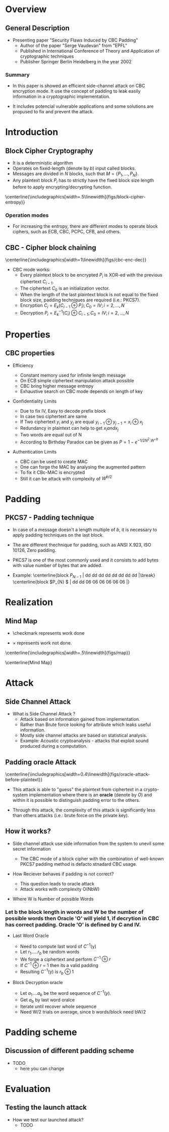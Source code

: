 # Overview

## General Description

* Presenting paper "Security Flaws Induced by CBC Padding"
    * Author of the paper "Serge Vaudevan" from "EPFL"
    * Published in International Conference of Theory and Application of cryptographic techniques
    * Publisher Springer Berlin Heidelberg in the year 2002


### Summary

* In this paper is showed an efficient side-channel attack on CBC encryption mode. It use the concept of padding to leak easily information in a cryptographic implementation.

* It includes potencial vulnerable applications and some solutions are propused to fix and prevent the attack.

# Introduction

## Block Cipher Cryptography

* It is a deterministic algorithm
* Operates on fixed-length (denote by $b$) input called blocks.
* Messages are divided in $N$ blocks, such that $M = \{P_1,\dots, P_N\}$.
* Any plaintext block $P_i$ has to strictly have the fixed block size length before to apply encrypting/decrypting function.

\centerline{\includegraphics[width=.5\linewidth]{figs/block-cipher-entropy}}

### Operation modes

* For increasing the entropy, there are different modes to operate block ciphers, such as ECB, CBC, PCPC, CFB, and others.


## CBC - Cipher block chaining

\centerline{\includegraphics[width=1\linewidth]{figs/cbc-enc-dec}}

* CBC mode works:
    * Every plaintext block to be encrypted $P_i$ is XOR-ed with the previous ciphertext $C_{i-1}$.
    * The ciphertext $C_0$ is an initialization vector.
    * When the length of the last plaintext block is not equal to the fixed block size, padding techniques are required (i.e.: PKCS7).
    * Encryption $C_i = E_k(C_{i-1} \oplus P_i); C_0 = IV; i = 2,\dots, N$
    * Decryption $P_i = E^{-1}_k(C_i) \oplus C_{i-1}; C_0 = IV; i = 2,\dots, N$

# Properties

## CBC properties

  * Efficiency
    * Constant memory used for infinite length message
    * On ECB simple ciphertext manipulation attack possible
    * CBC bring higher message entropy
    * Exhaustive search on CBC mode depends on length of key


  * Confidentiality Limits

    * Due to fix IV, Easy to decode prefix block
    * In case two ciphertext are same
    * If Two ciphertext $y_i$ and $y_j$ are equal
      $y_{i-1} \oplus y_{j-1} = x_i \oplus x_j$
    * Redundancy in plaintext can help to get $x_i and x_j$
    * Two words are equal out of N
    * According to Birthday Paradox can be given as
      $P = 1 - e^{-1/2N^2.W^{-b}}$

  * Authentication Limits
    * CBC can be used to create MAC
    * One can forge the MAC by analysing the augmented pattern
    * To fix it CBc-MAC is encrypted
    * Still it can be attack with complexity of $W^{b/2}$

# Padding

## PKCS7 - Padding technique

* In case of a message doesn't a length multiple of $b$, it is necessary to apply padding techniques on the last block.

* The are different thechnique for padding, such as ANSI X.923, ISO 10126, Zero padding.

* PKCS7 is one of the most commonly used and it consists to add bytes with value number of bytes that are added.

* Example:
\centerline{block $P_{N-1}$ | dd dd dd dd dd dd dd dd |\break}
\centerline{block $P_{N} $ | dd dd 06 06 06 06 06 06 |}

    <!--- * add pauses -->
    <!--- * check `pdfpc` -->
<!--- * NOTE: 20-22 min talk + 5 min Q&A -->

# Realization

## Mind Map

* \checkmark represents work done

* $\times$ represents work not done.

\centerline{\includegraphics[width=.5\linewidth]{figs/map}}

\centerline{Mind Map}


#  Attack

## Side Channel Attack

* What is Side Channel Attack ?
    * Attack based on information gained from implementation.
    * Rather than Brute force looking for attribute which leaks useful information.
    * Mostly side channel attacks are based on statistical analysis.
    * Example: Acoustic cryptoanalysis - attacks that exploit sound produced during a computation.

## Padding oracle Attack

\centerline{\includegraphics[width=0.4\linewidth]{figs/oracle-attack-before-plaintext}}

* This attack is able to "guess" the plaintext from ciphertext in a crypto-system implementation where there is an __oracle__ (denote by $O$) and within it is possible to distinguish padding error to the others.

* Through this attack, the complexity of this attack is significantly less than others attacks (i.e.: brute force on the private key).

## How it works?


* Side channel attack use side information from the system to unevil some secret information
    * The CBC mode of a block cipher with the combination of well-known PKCS7 padding method
is defacto stnadard CBC usage.

* How Reciever behaves if padding is not correct?
    * This question leads to oracle attack
    * Attack works with complexity O(NbW)
* Where W is Number of possible Words

### Let b the block length in words and W be the number of possible words then Oracle 'O' will yield 1, if decrytion in CBC has correct padding. Oracle 'O' is defined by C and IV.

  * Last Word Oracle
    * Need to compute last word of $C^{-1}$(y)
    * Let $r_1.....r_b$ be random words
    * We forge a ciphertext and perform $C^{-1} \oplus r$
    * If $C^{-1} \oplus r$ = 1 then its a valid padding
    * Resulting $C^{-1}$(y) is $r_b \oplus 1$

  * Block Decryption oracle
    * Let $a_1....a_b$ be the word sequence of $C^{-1}(y)$.
    * Get $a_b$ by last word  oralce
    * Iterate until recover whole sequence
    * Need W/2 trials on average, since b words/block need bW/2

# Padding scheme

## Discussion of different padding scheme

  * TODO
    * here you can change

# Evaluation

## Testing the launch attack

* How we test our launched attack?
    * TODO
